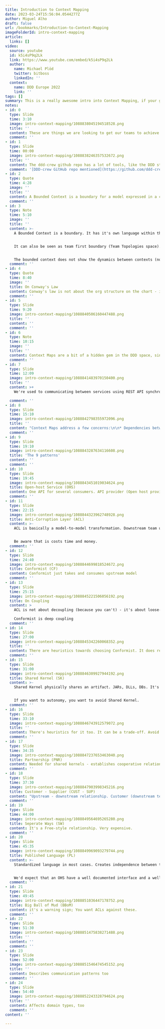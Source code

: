 ```yaml
---
title: Introduction to Context Mapping
date: 2023-03-24T15:56:04.0544277Z
author: Miguel Alho
draft: false
url: /bookmarks/Introduction-to-Context-Mapping
imageFolderId: intro-context-mapping
article:
  links: []
video:
  source: youtube
  id: k5i4sP9q2Lk
  link: https://www.youtube.com/embed/k5i4sP9q2Lk
  author:
    name: Michael Plöd
    twitter: bitboss
    linkedIn: ''
  context:
    name: DDD Europe 2022
    link: ''
tags: []
summary: This is a really awesome intro into Context Mapping, if your getting started or even if you need a refresher.
notes:
- id: 0
  type: Slide
  time: 3:10
  image: intro-context-mapping/1088838045194518528.png
  title: ''
  content: These are things we are looking to get our teams to achieve. The Bounded Context helps achieve that.
  comment: ''
- id: 1
  type: Slide
  time: 00:00
  image: intro-context-mapping/1088838246357532672.png
  title: ''
  content: The ddd-crew github repo has a lot of tools, like the DDD starter Modelling Process to get you started
  comment: '[DDD-crew GitHub repo mentioned](https://github.com/ddd-crew/ddd-starter-modelling-process)'
- id: 2
  type: Quote
  time: 4:28
  image: ''
  title: ''
  content: A Bounded Context is a boundary for a model expressed in a consistent (ubiquitous) language tailored around a specific purpose.
  comment: ''
- id: 3
  type: Note
  time: 5:10
  image: ''
  title: ''
  content: >-
    A Bounded Context is a boundary. It has it's own language within the boundary. There is a purpose to it, too - Reusability is not key concern. Models are specific.


    It can also be seen as team first boundary (Team Topologies space).


    The bounded context does not show the dynamics between contexts (nor between teams).
  comment: ''
- id: 4
  type: Quote
  time: 8:40
  image: ''
  title: On Conway's Law
  content: Conway's law is not about the org structure on the chart - it's about the dynamics in that org chart. It's about the communication structure.
  comment: ''
- id: 5
  type: Slide
  time: 9:20
  image: intro-context-mapping/1088840506160447488.png
  title: ''
  content: ''
  comment: ''
- id: 6
  type: Note
  time: 10:15
  image: ''
  title: ''
  content: Context Maps are a bit of a hidden gem in the DDD space, since most look at the Tactical patterns immediaely.
  comment: ''
- id: 7
  type: Slide
  time: 12:09
  image: intro-context-mapping/1088841483970150400.png
  title: ''
  content: >+
    We're used to communicating between services using REST API synchronous call or consuming events. But we can see other types of communication. For instance, the propagation of models based on the messages passed back and forth is an effect. There is always some type of coupling.

  comment: ''
- id: 8
  type: Slide
  time: 15:10
  image: intro-context-mapping/1088842798355972096.png
  title: ''
  content: "Context Maps address a few concerns:\n\n* Dependencies between components and teams\n  * Mutually Dependent\n  * Free\n  * Upstream / Downstream (reflects on power dynamics: Upstream team normally has power over downstream teams)\n\n  "
  comment: ''
- id: 9
  type: Slide
  time: 19:10
  image: intro-context-mapping/1088843287634116608.png
  title: 'The 9 patterns'
  content: ''
  comment: ''
- id: 10
  type: Slide
  time: 19:45
  image: intro-context-mapping/1088843451019034624.png
  title: Open-host Service (OHS)
  content: One API for several consumers. API provider (Open host provider) is generally Upstream. Rare cases where the Open-host service (power control) is downstream is in regulator related scenarios.
  comment: ''
- id: 11
  type: Slide
  time: 22:15
  image: intro-context-mapping/1088844323962748928.png
  title: Anti-Corruption Layer (ACL)
  content: >-
    ACL is basically a model-to-model transformation. Downstream team uses ACL to transform external model into it's own.


    Be aware that is costs time and money.
  comment: ''
- id: 12
  type: Slide
  time: 24:40
  image: intro-context-mapping/1088844699818524672.png
  title: Conformist (CF)
  content: Conformist just takes and consumes upstream model
  comment: ''
- id: 13
  type: Slide
  time: 25:15
  image: intro-context-mapping/1088845221506056192.png
  title: On Coupling
  content: >
    ACL is not about decoupling (because you can't) - it's about loose-coupling.

    Conformist is deep coupling
  comment: ''
- id: 14
  type: Slide
  time: 27:00
  image: intro-context-mapping/1088845342260068352.png
  title: ''
  content: There are heuristics towards choosing Conformist. It does reduce effort when choosen.
  comment: ''
- id: 15
  type: Slide
  time: 31:00
  image: intro-context-mapping/1088846309927944192.png
  title: Shared Kernel (SK)
  content: >-
    Shared Kernel physically shares an artifact. JARs, DLLs, DBs. It's considered an Anti-Pattern.


    If you want to autonomy, you want to avoid Shared Kernel.
  comment: ''
- id: 16
  type: Slide
  time: 33:10
  image: intro-context-mapping/1088846743912579072.png
  title: ''
  content: There's heuristics for it too. It can be a trade-off. Avoid it, for sure, if teams are in a competitive nature - it becomes toxic (politics).
  comment: ''
- id: 17
  type: Slide
  time: 34:35
  image: intro-context-mapping/1088847237653463040.png
  title: Partnership (PNR)
  content: Needed for shared kernels - establishes cooperative relationships.
  comment: ''
- id: 18
  type: Slide
  time: 37:30
  image: intro-context-mapping/1088847903998345216.png
  title: Customer - Supplier (CUST - SUP)
  content: "Upstream - downstream relationship. Customer (downstream team) has **some** influence granted on the Supplier (upstream team) planning. \n\nIt's organizational - doesn't show up in code. "
  comment: ''
- id: 19
  type: Slide
  time: 44:00
  image: intro-context-mapping/1088849564695265280.png
  title: Seperate Ways (SW)
  content: It's a Free-style relationship. Very expensive.
  comment: ''
- id: 20
  type: Slide
  time: 45:35
  image: intro-context-mapping/1088849969093279744.png
  title: Published Language (PL)
  content: >-
    Standardized language in most cases. Creates independence between teams. Often combined with OHS.


    We'd expect that an OHS have a well documented interface and a well documented / defined language.
  comment: ''
- id: 21
  type: Slide
  time: 49:45
  image: intro-context-mapping/1088851036447178752.png
  title: Big Ball of Mud (BBoM)
  content: it's a warning sign; You want ACLs against these.
  comment: ''
- id: 22
  type: Slide
  time: 51:30
  image: intro-context-mapping/1088851475838271488.png
  title: ''
  content: ''
  comment: ''
- id: 23
  type: Slide
  time: 52:00
  image: intro-context-mapping/1088851546474545152.png
  title: ''
  content: Describes communication patterns too
  comment: ''
- id: 24
  type: Slide
  time: 54:40
  image: intro-context-mapping/1088852243328794624.png
  title: ''
  content: Affects domain types, too
  comment: ''
content: ''

---
```

